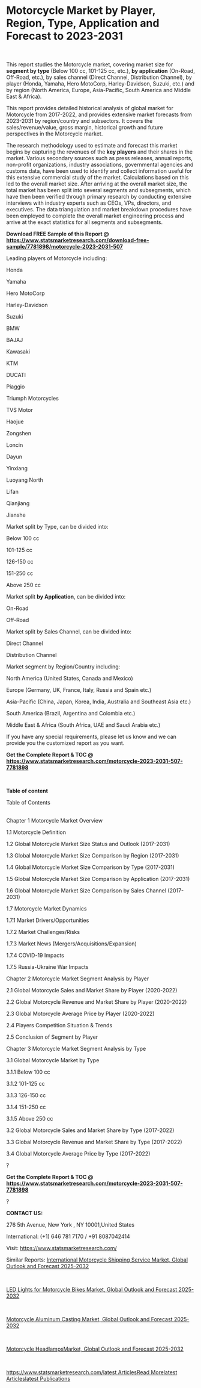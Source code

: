 <h1>Motorcycle Market by Player, Region, Type, Application and Forecast to 2023-2031</h1><br/><p>This report studies the Motorcycle market, covering market size for <strong>segment by type</strong> (Below 100 cc, 101-125 cc, etc.), <strong>by application</strong> (On-Road, Off-Road, etc.), by sales channel (Direct Channel, Distribution Channel), by player (Honda, Yamaha, Hero MotoCorp, Harley-Davidson, Suzuki, etc.) and by region (North America, Europe, Asia-Pacific, South America and Middle East & Africa).</p>
 
 
 
 <p>This report provides detailed historical analysis of global market for Motorcycle from 2017-2022, and provides extensive market forecasts from 2023-2031 by region/country and subsectors. It covers the sales/revenue/value, gross margin, historical growth and future perspectives in the Motorcycle market.</p>
 
 
 
 <p>The research methodology used to estimate and forecast this market begins by capturing the revenues of the <strong>key players</strong> and their shares in the market. Various secondary sources such as press releases, annual reports, non-profit organizations, industry associations, governmental agencies and customs data, have been used to identify and collect information useful for this extensive commercial study of the market. Calculations based on this led to the overall market size. After arriving at the overall market size, the total market has been split into several segments and subsegments, which have then been verified through primary research by conducting extensive interviews with industry experts such as CEOs, VPs, directors, and executives. The data triangulation and market breakdown procedures have been employed to complete the overall market engineering process and arrive at the exact statistics for all segments and subsegments.</p>
 
 
 
 <p><strong>Download FREE Sample of this Report @ <a href="https://www.statsmarketresearch.com/download-free-sample/7781898/motorcycle-2023-2031-507">https://www.statsmarketresearch.com/download-free-sample/7781898/motorcycle-2023-2031-507</a></strong></p>
 
 
 
 <p>Leading players of Motorcycle including:</p>
 
 
 
 <p>Honda</p>
 
 
 
 <p>Yamaha</p>
 
 
 
 <p>Hero MotoCorp</p>
 
 
 
 <p>Harley-Davidson</p>
 
 
 
 <p>Suzuki</p>
 
 
 
 <p>BMW</p>
 
 
 
 <p>BAJAJ</p>
 
 
 
 <p>Kawasaki</p>
 
 
 
 <p>KTM</p>
 
 
 
 <p>DUCATI</p>
 
 
 
 <p>Piaggio</p>
 
 
 
 <p>Triumph Motorcycles</p>
 
 
 
 <p>TVS Motor</p>
 
 
 
 <p>Haojue</p>
 
 
 
 <p>Zongshen</p>
 
 
 
 <p>Loncin</p>
 
 
 
 <p>Dayun</p>
 
 
 
 <p>Yinxiang</p>
 
 
 
 <p>Luoyang North</p>
 
 
 
 <p>Lifan</p>
 
 
 
 <p>Qianjiang</p>
 
 
 
 <p>Jianshe</p>
 
 
 
 <p>Market split by Type, can be divided into:</p>
 
 
 
 <p>Below 100 cc</p>
 
 
 
 <p>101-125 cc</p>
 
 
 
 <p>126-150 cc</p>
 
 
 
 <p>151-250 cc</p>
 
 
 
 <p>Above 250 cc</p>
 
 
 
 <p>Market split <strong>by Application</strong>, can be divided into:</p>
 
 
 
 <p>On-Road</p>
 
 
 
 <p>Off-Road</p>
 
 
 
 <p>Market split by Sales Channel, can be divided into:</p>
 
 
 
 <p>Direct Channel</p>
 
 
 
 <p>Distribution Channel</p>
 
 
 
 <p>Market segment by Region/Country including:</p>
 
 
 
 <p>North America (United States, Canada and Mexico)</p>
 
 
 
 <p>Europe (Germany, UK, France, Italy, Russia and Spain etc.)</p>
 
 
 
 <p>Asia-Pacific (China, Japan, Korea, India, Australia and Southeast Asia etc.)</p>
 
 
 
 <p>South America (Brazil, Argentina and Colombia etc.)</p>
 
 
 
 <p>Middle East & Africa (South Africa, UAE and Saudi Arabia etc.)</p>
 
 
 
 <p>If you have any special requirements, please let us know and we can provide you the customized report as you want.</p>
 
 
 
 <div><b>Get the Complete Report & TOC @ <a href="https://www.statsmarketresearch.com/motorcycle-2023-2031-507-7781898">https://www.statsmarketresearch.com/motorcycle-2023-2031-507-7781898</a></b></div>
 
 
 
 <p><br />
 
 <b>Table of content</b></p>
 
 
 
 <p>Table of Contents<br />
 
 <br />
 
 Chapter 1 Motorcycle Market Overview<br />
 
 1.1 Motorcycle Definition<br />
 
 1.2 Global Motorcycle Market Size Status and Outlook (2017-2031)<br />
 
 1.3 Global Motorcycle Market Size Comparison by Region (2017-2031)<br />
 
 1.4 Global Motorcycle Market Size Comparison by Type (2017-2031)<br />
 
 1.5 Global Motorcycle Market Size Comparison by Application (2017-2031)<br />
 
 1.6 Global Motorcycle Market Size Comparison by Sales Channel (2017-2031)<br />
 
 1.7 Motorcycle Market Dynamics<br />
 
 1.7.1 Market Drivers/Opportunities<br />
 
 1.7.2 Market Challenges/Risks<br />
 
 1.7.3 Market News (Mergers/Acquisitions/Expansion)<br />
 
 1.7.4 COVID-19 Impacts<br />
 
 1.7.5 Russia-Ukraine War Impacts<br />
 
 Chapter 2 Motorcycle Market Segment Analysis by Player<br />
 
 2.1 Global Motorcycle Sales and Market Share by Player (2020-2022)<br />
 
 2.2 Global Motorcycle Revenue and Market Share by Player (2020-2022)<br />
 
 2.3 Global Motorcycle Average Price by Player (2020-2022)<br />
 
 2.4 Players Competition Situation & Trends<br />
 
 2.5 Conclusion of Segment by Player<br />
 
 Chapter 3 Motorcycle Market Segment Analysis by Type<br />
 
 3.1 Global Motorcycle Market by Type<br />
 
 3.1.1 Below 100 cc<br />
 
 3.1.2 101-125 cc<br />
 
 3.1.3 126-150 cc<br />
 
 3.1.4 151-250 cc<br />
 
 3.1.5 Above 250 cc<br />
 
 3.2 Global Motorcycle Sales and Market Share by Type (2017-2022)<br />
 
 3.3 Global Motorcycle Revenue and Market Share by Type (2017-2022)<br />
 
 3.4 Global Motorcycle Average Price by Type (2017-2022)<br />
 
 ? </p>
 
 
 
 <div><b>Get the Complete Report & TOC @ <a href="https://www.statsmarketresearch.com/motorcycle-2023-2031-507-7781898">https://www.statsmarketresearch.com/motorcycle-2023-2031-507-7781898</a></b></div>
 
 
 
 <p>? </p>
 
 
 
 <p><b>CONTACT US:</b><br />
 
 276 5th Avenue, New York , NY 10001,United States<br />
 
 International: (+1) 646 781 7170 / +91 8087042414<br />
 
 Visit: <a href="https://www.statsmarketresearch.com/">https://www.statsmarketresearch.com/</a><br />
 
 Similar Reports: <a href="https://www.statsmarketresearch.com/motorcycle-2023-2031-507-7781898">International Motorcycle Shipping Service Market, Global Outlook and Forecast 2025-2032</a><br />
 
 <br />
 
 <a href="https://www.statsmarketresearch.com/motorcycle-2023-2031-507-7781898">LED Lights for Motorcycle Bikes Market, Global Outlook and Forecast 2025-2032</a><br />
 
 <br />
 
 <a href="https://www.statsmarketresearch.com/motorcycle-2023-2031-507-7781898">Motorcycle Aluminum Casting Market, Global Outlook and Forecast 2025-2032 </a><br />
 
 <br />
 
 <a href="https://www.statsmarketresearch.com/motorcycle-2023-2031-507-7781898">Motorcycle HeadlampsMarket, Global Outlook and Forecast 2025-2032 </a><br />
 
 <br />
 
 <a href="https://gyeongbokgung.com">https://www.statsmarketresearch.com/</a><a href="https://hallyeomaritime.com">latest Articles</a><a href="https://jingwansa.com">Read More</a><a href="https://nguoiviet.jp/">latest Articles</a><a href="https://www.intelmarketresearch.com/">latest Publications</a></p>